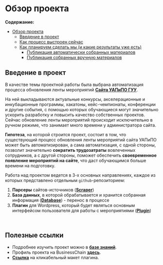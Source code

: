 # Обзор проекта

**Содержание:**

- [Обзор проекта](https://github.com/Project-Frogger/Wiki)
  - [Введение в проект](https://github.com/Project-Frogger/Wiki#введение)
  - [Как процесс выстроен сейчас](https://github.com/Project-Frogger/Wiki#как-процесс-выстроен-сейчас)
  - [Как планируем сделать мы (и какие результаты уже есть)](https://github.com/Project-Frogger/Wiki#как-планируем-сделать-мы-и-какие-результаты-уже-есть)
    - [Публикация автоматически собранных материалов](https://github.com/Project-Frogger/Wiki#публикация-автоматически-собранных-материалов)
    - [Публикация собранных вручную материалов](https://github.com/Project-Frogger/Wiki#публикация-собранных-вручную-материалов)

## Введение в проект

В качестве темы проектной работы была выбрана автоматизация процесса обновления ленты мероприятий [**Сайта УАПиПО ГУУ**](http://pmo.guu.ru/all-events/).

На ней выкладываются актуальные конкурсы, акселерационные и инкубационные программы, хакатоны, кейс-чемпионаты, конференции и другие события, с помощью которых обучающиеся могут значительно ускорить разработку и повысить качество собственных проектов. Сейчас обновление ленты мероприятий происходит исключительно в ручном режиме, что занимает много времени у администратора сайта.

**Гипотеза**, на которой строится проект, состоит в том, что существующий процесс обновления ленты мероприятий сайта УАПиПО может быть автоматизирован, а сама автоматизация, с одной стороны, позволит значительно **сократить трудозатраты** вовлеченных сотрудников, а с другой стороны, поможет обеспечить **своевременное появление мероприятий на сайте**, что даст обучающимся больше времени на подготовку.

Работа над проектом ведется в 3-х основных направлениях, каждое из которых представлено отдельным `github`-репозиторием:

1. **Парсеры** сайтов-источников ([**Scraper**](https://github.com/Project-Frogger/Scraper))
2. **База данных**, в которой обрабатывается и хранится собранная информация ([**Database**](https://github.com/Project-Frogger/Database)) - перенос в процессе
3. **Плагин** для Wordpress, который будет являться основным интерфейсом пользователя для работы с мероприятиями ([**Plugin**](https://github.com/Project-Frogger/Plugin))

<br>

## Полезные ссылки

- Подробнее изучить проект можно в [**базе знаний**](https://github.com/Project-Frogger/Wiki).
- Профиль проекта на BusinessChain [**здесь**](https://businesschain.io/bch/view/projectsListCard?id=7494).
- [**Ссылка**](https://www.figma.com/proto/TXm86pkiun9Sf7NkPUoxER/Untitled?page-id=402%3A5&node-id=405%3A67&viewport=241%2C48%2C0.11&scaling=contain&starting-point-node-id=405%3A67) на кликабельный макет плагина.
